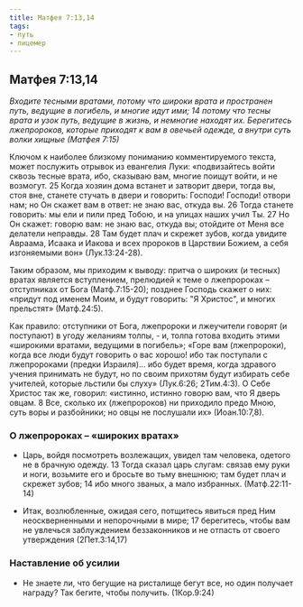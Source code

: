 ```yaml
---
title: Матфея 7:13,14
tags: 
- путь
- лицемер
---
```


## Матфея 7:13,14

*Входите тесными вратами, потому что широки врата и пространен путь, ведущие в погибель, и многие идут ими; 14 потому что тесны врата и узок путь, ведущие в жизнь, и немногие находят их.  Берегитесь лжепророков, которые приходят к вам в овечьей одежде, а внутри суть волки хищные (Матфея 7:15)*

Ключом к наиболее близкому пониманию комментируемого текста, может послужить отрывок из евангелия Луки: «подвизайтесь войти сквозь тесные врата, ибо, сказываю вам, многие поищут войти, и не возмогут. 25 Когда хозяин дома встанет и затворит двери, тогда вы, стоя вне, станете стучать в двери и говорить: Господи! Господи! отвори нам; но Он скажет вам в ответ: не знаю вас, откуда вы. 26 Тогда станете говорить: мы ели и пили пред Тобою, и на улицах наших учил Ты. 27 Но Он скажет: говорю вам: не знаю вас, откуда вы; отойдите от Меня все делатели неправды. 28 Там будет плач и скрежет зубов, когда увидите Авраама, Исаака и Иакова и всех пророков в Царствии Божием, а себя изгоняемыми вон» (Лук.13:24-28). 

Таким образом, мы приходим к выводу: притча о широких (и тесных) вратах является вступлением, прелюдией к теме о лжепророках – отступниках от Бога (Матф.7:15-20); позднее Господь скажет о них: «придут под именем Моим, и будут говорить: "Я Христос", и многих прельстят» (Матф.24:5). 

Как правило: отступники от Бога, лжепророки и лжеучители говорят (и поступают) в угоду желаниям толпы, - и, толпа готова входить этими «широкими вратами, ведущими в погибель»; «Горе вам (лжепророки), когда все люди будут говорить о вас хорошо! ибо так поступали с лжепророками (предки Израиля)… ибо будет время, когда здравого учения принимать не будут, но по своим прихотям будут избирать себе учителей, которые льстили бы слуху» (Лук.6:26; 2Тим.4:3). О Себе Христос так же, говорил: «истинно, истинно говорю вам, что Я дверь овцам. 8 Все, сколько их (лжепророков) ни приходило предо Мною, суть воры и разбойники; но овцы не послушали их» (Иоан.10:7,8). 

### О лжепророках – «широких вратах»

- Царь, войдя посмотреть возлежащих, увидел там человека, одетого не в брачную одежду. 13 Тогда сказал царь слугам: связав ему руки и ноги, возьмите его и бросьте во тьму внешнюю; там будет плач и скрежет зубов; 14 ибо много званых, а мало избранных. (Матф.22:11-14)

- Итак, возлюбленные, ожидая сего, потщитесь явиться пред Ним неоскверненными и непорочными в мире; 17 берегитесь, чтобы вам не увлечься заблуждением беззаконников и не отпасть от своего утверждения (2Пет.3:14,17)

### Наставление об усилии

- Не знаете ли, что бегущие на ристалище бегут все, но один получает награду? Так бегите, чтобы получить. (1Кор.9:24)